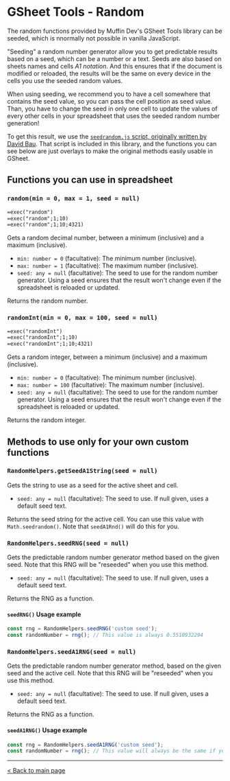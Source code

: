 # GSheet Tools - Random

The random functions provided by Muffin Dev's GSheet Tools library can be seeded, which is nnormally not possible in vanilla JavaScript.

"Seeding" a random number generator allow you to get predictable results based on a seed, which can be a number or a text. Seeds are also based on sheets names and cells *A1 notation*. And this ensures that if the document is modified or reloaded, the results will be the same on every device in the cells you use the seeded random values.

When using seeding, we recommend you to have a cell somewhere that contains the seed value, so you can pass the cell position as seed value. Than, you have to change the seed in only one cell to update the values of every other cells in your spreadsheet that uses the seeded random number generation!

To get this result, we use the [`seedrandom.js` script, originally written by David Bau](http://davidbau.com/encode/seedrandom.js). That script is included in this library, and the functions you can see below are just overlays to make the original methods easily usable in GSheet.

## Functions you can use in spreadsheet

### `random(min = 0, max = 1, seed = null)`

```txt
=exec("random")
=exec("random";1;10)
=exec("random";1;10;4321)
```

Gets a random decimal number, between a minimum (inclusive) and a maximum (inclusive).

- `min: number = 0` (facultative): The minimum number (inclusive).
- `max: number = 1` (facultative): The maximum number (inclusive).
- `seed: any = null` (facultative): The seed to use for the random number generator. Using a seed ensures that the result won't change even if the spreadsheet is reloaded or updated.

Returns the random number.

### `randomInt(min = 0, max = 100, seed = null)`

```txt
=exec("randomInt")
=exec("randomInt";1;10)
=exec("randomInt";1;10;4321)
```

Gets a random integer, between a minimum (inclusive) and a maximum (inclusive).

- `min: number = 0` (facultative): The minimum number (inclusive).
- `max: number = 100` (facultative): The maximum number (inclusive).
- `seed: any = null` (facultative): The seed to use for the random number generator. Using a seed ensures that the result won't change even if the spreadsheet is reloaded or updated.

Returns the random integer.

## Methods to use only for your own custom functions

### `RandomHelpers.getSeedA1String(seed = null)`

Gets the string to use as a seed for the active sheet and cell.

- `seed: any = null` (facultative): The seed to use. If null given, uses a default seed text.

Returns the seed string for the active cell. You can use this value with `Math.seedrandom()`. Note that `seedA1Rnd()` will do this for you.

### `RandomHelpers.seedRNG(seed = null)`

Gets the predictable random number generator method based on the given seed. Note that this RNG will be "reseeded" when you use this method.

- `seed: any = null` (facultative): The seed to use. If null given, uses a default seed text.

Returns the RNG as a function.

#### `seedRNG()` Usage example

```js
const rng = RandomHelpers.seedRNG('custom seed');
const randomNumber = rng(); // This value is always 0.5510932294
```

### `RandomHelpers.seedA1RNG(seed = null)`

Gets the predictable random number generator method, based on the given seed and the active cell. Note that this RNG will be "reseeded" when you use this method.

- `seed: any = null` (facultative): The seed to use. If null given, uses a default seed text.

Returns the RNG as a function.

#### `seedA1RNG()` Usage example

```js
const rng = RandomHelpers.seedA1RNG('custom seed');
const randomNumber = rng(); // This value will always be the same if you use it in tha A1 cell of a sheet with a same name
```

---

[< Back to main page](./README.md)